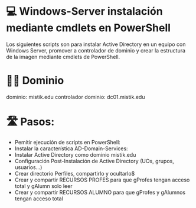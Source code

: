 # 💻 Windows-Server instalación mediante cmdlets en PowerShell

Los siguientes scripts son para instalar Active Directory en un equipo con Windows Server, promover a controlador de dominio y crear la estructura de la imagen mediante cmdlets de PowerShell.

# 👷‍♀️ Dominio

dominio: mistik.edu
controlador dominio: dc01.mistik.edu

# 🛣️ Pasos:

- Pemitir ejecución de scripts en PowerShell:
- Instalar la característica AD-Domain-Services:
- Instalar Active Directory como dominio mistik.edu
- Configuración Post-Instalación de Active Directory (UOs, grupos, usuarios…)
- Crear directorio Perfiles, compartirlo y ocultarlo$
- Crear y compartir RECURSOS PROFES para que gProfes tengan acceso total y gAlumn solo leer
- Crear y compartir RECURSOS ALUMNO para que gProfes y gAlumnos tengan acceso total
